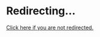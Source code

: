 <!DOCTYPE html>
<html lang="en-US">
  <meta charset="utf-8">
  <title>Redirecting…</title>
  <link rel="canonical" href="https://jekyll-themes.com/poole/">
  <meta http-equiv="refresh" content="0; url=https://jekyll-themes.com/poole/">
  <h1>Redirecting…</h1>
  <a href="https://jekyll-themes.com/poole/">Click here if you are not redirected.</a>
  <script>location="https://jekyll-themes.com/poole/"</script>
</html>
